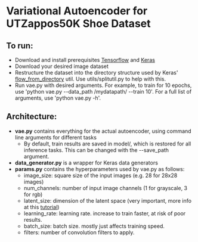 # Variational Autoencoder for UTZappos50K Shoe Dataset

## To run:
- Download and install prerequisites [Tensorflow](https://www.tensorflow.org/install/) and [Keras](https://keras.io/)
- Download your desired image dataset
- Restructure the dataset into the directory structure used by Keras' [flow_from_directory](https://keras.io/preprocessing/image/) util. Use utils/splitutil.py to help with this.
- Run vae.py with desired arguments. For example, to train for 10 epochs, use 'python vae.py --data_path /mydatapath/ --train 10'. For a full list of arguments, use 'python vae.py -h'.

## Architecture:
- **vae.py** contains everything for the actual autoencoder, using command line arguments for different tasks
  - By default, train results are saved in model/, which is restored for all inference tasks. This can be changed with the --save_path argument.
- **data_generator.py** is a wrapper for Keras data generators
- **params.py** contains the hyperparameters used by vae.py as follows:
  - image_size: square size of the input images (e.g. 28 for 28x28 images)
  - num_channels: number of input image channels (1 for grayscale, 3 for rgb)
  - latent_size: dimension of the latent space (very important, more info at this [tutorial](http://kvfrans.com/variational-autoencoders-explained/))
  - learning_rate: learning rate. increase to train faster, at risk of poor results.
  - batch_size: batch size. mostly just affects training speed.
  - filters: number of convolution filters to apply.
